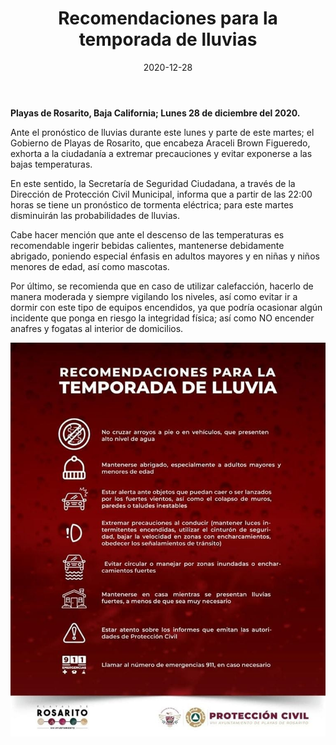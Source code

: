 ﻿---
layout: blog
title:  "Recomendaciones para la temporada de lluvias"
date:   2020-12-28
categories: rosarito
permalink: /:categories/:title:output_ext
image: /img/cnr/2020-12-28-recomendaciones-para-la-temporada-de-lluvias.jpeg
alt: "Recomendaciones para la temporada de lluvias"
autor: 
---


**Playas de Rosarito, Baja California; Lunes 28 de diciembre del 2020.**


 Ante el pronóstico de lluvias durante este lunes y parte de este martes; el Gobierno de Playas de Rosarito, que encabeza Araceli Brown Figueredo, exhorta a la ciudadanía a extremar precauciones y evitar exponerse a las bajas temperaturas.


En este sentido, la Secretaría de Seguridad Ciudadana, a través de la Dirección de Protección Civil Municipal, informa que a partir de las 22:00 horas se tiene un pronóstico de tormenta eléctrica; para este martes disminuirán las probabilidades de lluvias.


Cabe hacer mención que ante el descenso de las temperaturas es recomendable ingerir bebidas calientes, mantenerse debidamente abrigado, poniendo especial énfasis en adultos mayores y en niñas y niños menores de edad, así como mascotas.


Por último, se recomienda que en caso de utilizar calefacción, hacerlo de manera moderada y siempre vigilando los niveles, así como evitar ir a dormir con este tipo de equipos encendidos, ya que podría ocasionar algún incidente que ponga en riesgo la integridad física; así como NO encender anafres y fogatas al interior de domicilios.

<div id="carouselExampleSlidesOnly" class="carousel slide" data-ride="carousel">
  <div class="carousel-inner">
    <div class="carousel-item active">
       <img class="d-block w-100" src="/img/cnr/2020-12-28-recomendaciones-para-la-temporada-de-lluvias.jpeg" loading="lazy"  alt="Recomendaciones para la temporada de lluvias">
    </div>
  </div>
</div>